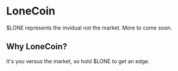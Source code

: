 LoneCoin
=====================================
$LONE represents the invidual not the market. More to come soon.

Why LoneCoin?
---------------------
It's you versus the market, so hold $LONE to get an edge.
